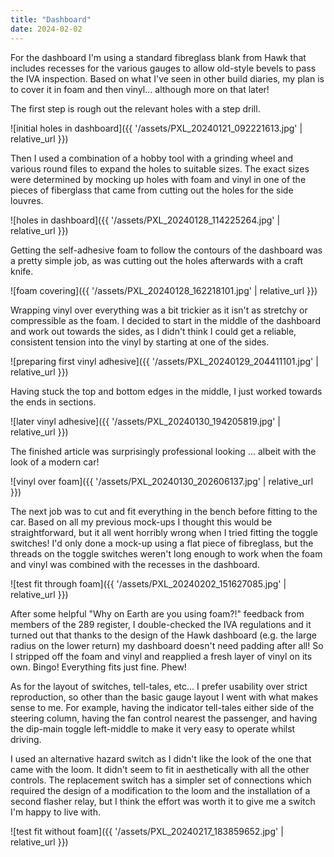 ```yaml
---
title: "Dashboard"
date: 2024-02-02
---
```


For the dashboard I'm using a standard fibreglass blank from Hawk that includes recesses for the various gauges to allow old-style bevels to pass the IVA inspection. Based on what I've seen in other build diaries, my plan is to cover it in foam and then vinyl... although more on that later!

The first step is rough out the relevant holes with a step drill.

![initial holes in dashboard]({{ '/assets/PXL_20240121_092221613.jpg' | relative_url }})

Then I used a combination of a hobby tool with a grinding wheel and various round files to expand the holes to suitable sizes. The exact sizes were determined by mocking up holes with foam and vinyl in one of the pieces of fiberglass that came from cutting out the holes for the side louvres.

![holes in dashboard]({{ '/assets/PXL_20240128_114225264.jpg' | relative_url }})

Getting the self-adhesive foam to follow the contours of the dashboard was a pretty simple job, as was cutting out the holes afterwards with a craft knife.

![foam covering]({{ '/assets/PXL_20240128_162218101.jpg' | relative_url }})

Wrapping vinyl over everything was a bit trickier as it isn't as stretchy or compressible as the foam. I decided to start in the middle of the dashboard and work out towards the sides, as I didn't think I could get a reliable, consistent tension into the vinyl by starting at one of the sides.

![preparing first vinyl adhesive]({{ '/assets/PXL_20240129_204411101.jpg' | relative_url }})

Having stuck the top and bottom edges in the middle, I just worked towards the ends in sections.

![later vinyl adhesive]({{ '/assets/PXL_20240130_194205819.jpg' | relative_url }})

The finished article was surprisingly professional looking ... albeit with the look of a modern car!

![vinyl over foam]({{ '/assets/PXL_20240130_202606137.jpg' | relative_url }})

The next job was to cut and fit everything in the bench before fitting to the car. Based on all my previous mock-ups I thought this would be straightforward, but it all went horribly wrong when I tried fitting the toggle switches! I'd only done a mock-up using a flat piece of fibreglass, but the threads on the toggle switches weren't long enough to work when the foam and vinyl was combined with the recesses in the dashboard.

![test fit through foam]({{ '/assets/PXL_20240202_151627085.jpg' | relative_url }})

After some helpful "Why on Earth are you using foam?!" feedback from members of the 289 register, I double-checked the IVA regulations and it turned out that thanks to the design of the Hawk dashboard (e.g. the large radius on the lower return) my dashboard doesn't need padding after all! So I stripped off the foam and vinyl and reapplied a fresh layer of vinyl on its own. Bingo! Everything fits just fine. Phew!

As for the layout of switches, tell-tales, etc... I prefer usability over strict reproduction, so other than the basic gauge layout I went with what makes sense to me. For example, having the indicator tell-tales either side of the steering column, having the fan control nearest the passenger, and having the dip-main toggle left-middle to make it very easy to operate whilst driving.

I used an alternative hazard switch as I didn't like the look of the one that came with the loom. It didn't seem to fit in aesthetically with all the other controls. The replacement switch has a simpler set of connections which required the design of a modification to the loom and the installation of a second flasher relay, but I think the effort was worth it to give me a switch I'm happy to live with.

![test fit without foam]({{ '/assets/PXL_20240217_183859652.jpg' | relative_url }})
